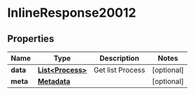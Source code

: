 
# InlineResponse20012

## Properties
Name | Type | Description | Notes
------------ | ------------- | ------------- | -------------
**data** | [**List&lt;Process&gt;**](Process.md) | Get list Process |  [optional]
**meta** | [**Metadata**](.md) |  |  [optional]



